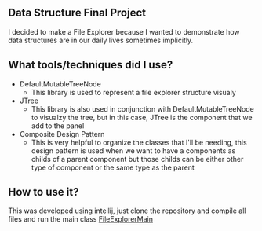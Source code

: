 ## Data Structure Final Project
I decided to make a File Explorer because I wanted to demonstrate how data structures are in our daily lives sometimes implicitly.
## What tools/techniques did I use?
 - DefaultMutableTreeNode 
	 - This library is used to represent a file explorer structure visualy
 - JTree
	 - This library is also used in conjunction with DefaultMutableTreeNode to visualzy the tree, but in this case, JTree is the component that we add to the panel
 - Composite Design Pattern
	 - This is very helpful to organize the classes that I'll be needing, this design pattern is used when we want to have a components as childs of a parent component but those childs can be either other type of component  or the same type as the parent

## How to use it?
This was developed using intellij, just clone the repository and compile all files and run the main class [FileExplorerMain](https://github.com/S4ND1X/DataStructuresFinalProject/blob/master/src/MainPrueba.java)

